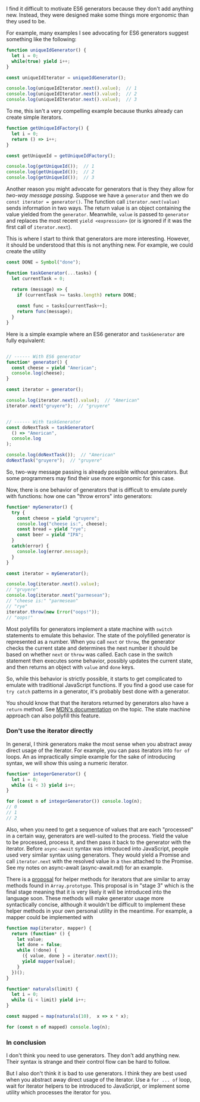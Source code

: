 I find it difficult to motivate ES6 generators because they don't add anything new. Instead, they were designed make some things more ergonomic than they used to be.

For example, many examples I see advocating for ES6 generators suggest something like the following:

```javascript
function uniqueIdGenerator() {
  let i = 0;
  while(true) yield i++;
}

const uniqueIdIterator = uniqueIdGenerator();

console.log(uniqueIdIterator.next().value);  // 1
console.log(uniqueIdIterator.next().value);  // 2
console.log(uniqueIdIterator.next().value);  // 3
```

To me, this isn't a very compelling example because thunks already can create simple iterators.

```javascript
function getUniqueIdFactory() {
  let i = 0;
  return () => i++;
}

const getUniqueId = getUniqueIdFactory();

console.log(getUniqueId());  // 1
console.log(getUniqueId());  // 2
console.log(getUniqueId());  // 3
```

Another reason you might advocate for generators that is they they allow for *two-way message passing*. Suppose we have a `generator` and then we do `const iterator = generator()`. The function call `iterator.next(value)` sends information in two ways. The return value is an object containing the value yielded from the `generator`. Meanwhile, `value` is passed to `generator` and replaces the most recent `yield <expression>` (or is ignored if it was the first call of `iterator.next`).

This is where I start to think that generators are more interesting. However, it should be understood that this is not anything new. For example, we could create the utility

```javascript
const DONE = Symbol("done");

function taskGenerator(...tasks) {
  let currentTask = 0;

  return (message) => {
    if (currentTask >= tasks.length) return DONE;
    
    const func = tasks[currentTask++];
    return func(message);
  }
}
```

Here is a simple example where an ES6 generator and `taskGenerator` are fully equivalent:

```javascript

// ------ With ES6 generator
function* generator() {
  const cheese = yield "American";
  console.log(cheese);
}

const iterator = generator();

console.log(iterator.next().value);  // "American"
iterator.next("gruyere");  // "gruyere"


// ------ With taskGenerator
const doNextTask = taskGenerator(
  () => "American",
  console.log
);

console.log(doNextTask());  // "American"
doNextTask("gruyere");  // "gruyere"
```

So, two-way message passing is already possible without generators. But some programmers may find their use more ergonomic for this case.

Now, there is one behavior of generators that is difficult to emulate purely with functions: how one can "throw errors" into generators:

```javascript
function* myGenerator() {
  try {
    const cheese = yield "gruyere";
    console.log("cheese is:", cheese);
    const bread = yield "rye";
    const beer = yield "IPA";
  }
  catch(error) {
    console.log(error.message);
  }
}

const iterator = myGenerator();

console.log(iterator.next().value);
// "gruyere"
console.log(iterator.next("parmesean");
// "cheese is:" "parmesean"
// "rye"
iterator.throw(new Error("oops!"));
// "oops!"
```

Most polyfills for generators implement a state machine with `switch` statements to emulate this behavior. The state of the polyfilled generator is represented as a number. When you call `next` or `throw`, the generator checks the current state and determines the next number it should be based on whether `next` or `throw` was called. Each case in the switch statement then executes some behavior, possibly updates the current state, and then returns an object with `value` and `done` keys.

So, while this behavior is strictly possible, it starts to get complicated to emulate with traditional JavaScript functions. If you find a good use case for `try catch` patterns in a generator, it's probably best done with a generator.

You should know that that the iterators returned by generators also have a `return` method. See [MDN's documentation](https://developer.mozilla.org/en-US/docs/Web/JavaScript/Reference/Global_Objects/Generator/return) on the topic. The state machine approach can also polyfill this feature.

### Don't use the iterator directly

In general, I think generators make the most sense when you abstract away direct usage of the iterator. For example, you can pass iterators into `for of` loops. An as impractically simple example for the sake of introducing syntax, we will show this using a numeric iterator.

```javascript
function* integerGenerator() {
  let i = 0;
  while (i < 3) yield i++;
}

for (const n of integerGenerator()) console.log(n);
// 0
// 1
// 2
```

Also, when you need to get a sequence of values that are each "processed" in a certain way, generators are well-suited to the process. Yield the value to be processed, process it, and then pass it back to the generator with the iterator. Before `async-await` syntax was introduced into JavaScript, people used very similar syntax using generators. They would yield a Promise and call `iterator.next` with the resolved value in a `then` attached to the Promise. See my notes on async-await (async-await.md) for an example.

There is a [proposal](https://github.com/tc39/proposal-iterator-helpers) for helper methods for iterators that are similar to array methods found in `Array.prototype`. This proposal is in "stage 3" which is the final stage meaning that it is very likely it will be introduced into the language soon. These methods will make generator usage more syntactically concise, although it wouldn't be difficult to implement these helper methods in your own personal utility in the meantime. For example, a mapper could be implemented with 

```javascript
function map(iterator, mapper) {
  return (function* () {
    let value;
    let done = false;
    while (!done) {
      ({ value, done } = iterator.next());
      yield mapper(value);
    }
  })();
}

function* naturals(limit) {
  let i = 0;
  while (i < limit) yield i++;
}

const mapped = map(naturals(10),  x => x * x);

for (const n of mapped) console.log(n);
```

### In conclusion
I don't think you need to use generators. They don't add anything new. Their syntax is strange and their control flow can be hard to follow. 

But I also don't think it is bad to use generators. I think they are best used when you abstract away direct usage of the iterator. Use a `for ... of` loop, wait for iterator helpers to be introduced to JavaScript, or implement some utility which processes the iterator for you.
